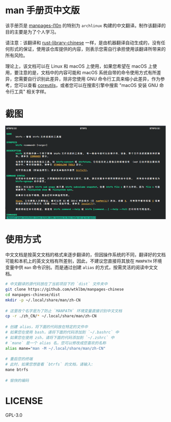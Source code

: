 # man 手册页中文版

该手册页是 [manpages-l10n](https://salsa.debian.org/manpages-l10n-team/manpages-l10n) 的特别为 `archlinux` 构建的中文翻译。制作该翻译的目的主要是为了个人学习。

请注意：该翻译和 [rust-library-chinese](https://github.com/wtklbm/rust-library-i18n) 一样，是由机器翻译自动生成的，没有任何形式的保证，使用该仓库提供的内容，则表示您需自行承担使用该翻译所带来的所有风险。

理论上，该文档可以在 Linux 和 macOS 上使用，如果您希望在 macOS 上使用，要注意的是，文档中的内容可能和 macOS 系统自带的命令使用方式有所差异，您需要自行识别此差异，除非您使用 GNU 命令行工具来缩小此差异，作为参考，您可以查看 [coreutils](https://formulae.brew.sh/formula/coreutils)，或者您可以在搜索引擎中搜索 "macOS 安装 GNU 命令行工具" 相关字样。

# 截图

![btrfs 的截图](./public/2023-03-16_14.45.39.png)

# 使用方式

中文文档是按英文文档的格式来逐步翻译的，但因操作系统的不同，翻译好的文档可能和本机上的英文文档有所差别，因此，不建议您直接将其放在 `MANPATH` 环境变量中供 `man` 命令识别。而是通过创建 `alias` 的方式，按需灵活的阅读中文文档。

```bash
# 中文翻译的源代码放在了当前项目下的 `dist` 文件夹中
git clone https://github.com/wtklbm/manpages-chinese
cd manpages-chinese/dist
mkdir -p ~/.local/share/man/zh-CN

# 这里改个名字是为了防止 `MANPATH` 环境变量直接识别中文文档
cp -r ./zh_CN/* ~/.local/share/man/zh-CN

# 创建 alias，将下面的代码放在特定的文件中
# 如果您在使用 bash，请将下面的代码添加到 `~/.bashrc` 中
# 如果您在使用 zsh，请将下面的代码添加到 `~/.zshrc` 中
# `mane` 是一个 alias 名，您可以修改成您喜欢的名称
alias mane="man -M ~/.local/share/man/zh-CN"

# 重启您的终端
# 此时，如果您想查看 `btrfs` 的文档，请输入:
mane btrfs

# 愉快的编码
```

# LICENSE

GPL-3.0
